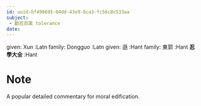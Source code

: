```yaml
---
id: uuid-bf499695-04dd-43e9-8ca3-fc56c8c533aa
subject: 
 - 勸忍百箴 tolerance
date: 
---
```


given: Xun :Latn
family: Dongguo :Latn
given: 遜 :Hant
family: 東郭 :Hant
**忍學大全** :Hant
# Note
A popular detailed commentary for moral edification.